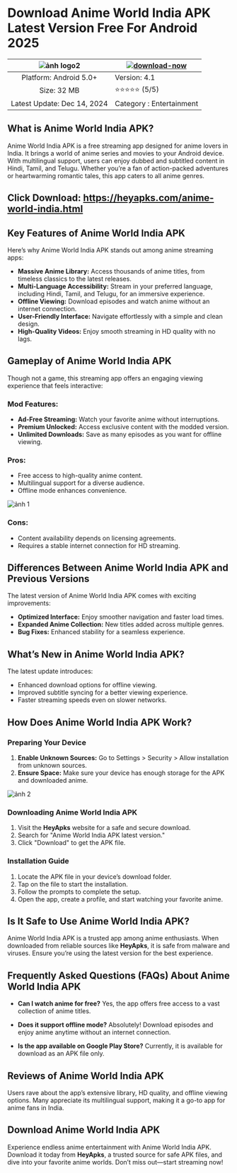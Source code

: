 # Download Anime World India APK Latest Version Free For Android 2025


| ![ảnh logo2](https://github.com/user-attachments/assets/a5a0a711-79e8-4cb7-8e2c-ff7165e3930b) | [![download-now](https://github.com/user-attachments/assets/22657e67-9d2d-46af-a41a-5d365d2ddc1f)](https://heyapks.com/anime-world-india.html)  |
|:-------------------------------------------------:|-----------------------|
| Platform: Android 5.0+                     | Version: 4.1    |
| Size: 32 MB                                 | ⭐️⭐️⭐️⭐️⭐️ (5/5) |
| Latest Update: Dec 14, 2024                      | Category : Entertainment |

## What is Anime World India APK?
Anime World India APK is a free streaming app designed for anime lovers in India. It brings a world of anime series and movies to your Android device. With multilingual support, users can enjoy dubbed and subtitled content in Hindi, Tamil, and Telugu. Whether you’re a fan of action-packed adventures or heartwarming romantic tales, this app caters to all anime genres.

## Click Download: https://heyapks.com/anime-world-india.html 

## Key Features of Anime World India APK
Here’s why Anime World India APK stands out among anime streaming apps:

- **Massive Anime Library:** Access thousands of anime titles, from timeless classics to the latest releases.
- **Multi-Language Accessibility:** Stream in your preferred language, including Hindi, Tamil, and Telugu, for an immersive experience.
- **Offline Viewing:** Download episodes and watch anime without an internet connection.
- **User-Friendly Interface:** Navigate effortlessly with a simple and clean design.
- **High-Quality Videos:** Enjoy smooth streaming in HD quality with no lags.

## Gameplay of Anime World India APK
Though not a game, this streaming app offers an engaging viewing experience that feels interactive:

### Mod Features:
- **Ad-Free Streaming:** Watch your favorite anime without interruptions.
- **Premium Unlocked:** Access exclusive content with the modded version.
- **Unlimited Downloads:** Save as many episodes as you want for offline viewing.

### Pros:
- Free access to high-quality anime content.
- Multilingual support for a diverse audience.
- Offline mode enhances convenience.

![ảnh 1](https://github.com/user-attachments/assets/e135998b-8c6d-4b4f-8280-087c7cc06d54)

### Cons:
- Content availability depends on licensing agreements.
- Requires a stable internet connection for HD streaming.

## Differences Between Anime World India APK and Previous Versions
The latest version of Anime World India APK comes with exciting improvements:

- **Optimized Interface:** Enjoy smoother navigation and faster load times.
- **Expanded Anime Collection:** New titles added across multiple genres.
- **Bug Fixes:** Enhanced stability for a seamless experience.

## What’s New in Anime World India APK?
The latest update introduces:

- Enhanced download options for offline viewing.
- Improved subtitle syncing for a better viewing experience.
- Faster streaming speeds even on slower networks.

## How Does Anime World India APK Work?
### Preparing Your Device
1. **Enable Unknown Sources:** Go to Settings > Security > Allow installation from unknown sources.
2. **Ensure Space:** Make sure your device has enough storage for the APK and downloaded anime.

![ảnh 2](https://github.com/user-attachments/assets/f203e367-bf1b-472a-a0a8-3d41875068ca)

### Downloading Anime World India APK
1. Visit the **HeyApks** website for a safe and secure download.
2. Search for "Anime World India APK latest version."
3. Click "Download" to get the APK file.

### Installation Guide
1. Locate the APK file in your device’s download folder.
2. Tap on the file to start the installation.
3. Follow the prompts to complete the setup.
4. Open the app, create a profile, and start watching your favorite anime.

## Is It Safe to Use Anime World India APK?
Anime World India APK is a trusted app among anime enthusiasts. When downloaded from reliable sources like **HeyApks**, it is safe from malware and viruses. Ensure you’re using the latest version for the best experience.

## Frequently Asked Questions (FAQs) About Anime World India APK
- **Can I watch anime for free?**
  Yes, the app offers free access to a vast collection of anime titles.

- **Does it support offline mode?**
  Absolutely! Download episodes and enjoy anime anytime without an internet connection.

- **Is the app available on Google Play Store?**
  Currently, it is available for download as an APK file only.

## Reviews of Anime World India APK
Users rave about the app’s extensive library, HD quality, and offline viewing options. Many appreciate its multilingual support, making it a go-to app for anime fans in India.

## Download Anime World India APK
Experience endless anime entertainment with Anime World India APK. Download it today from **HeyApks**, a trusted source for safe APK files, and dive into your favorite anime worlds. Don’t miss out—start streaming now!
